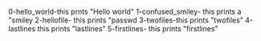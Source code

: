 0-hello_world-this prnts "Hello world"
1-confused_smiley- this prints a "smiley
2-hellofile- this prints "passwd
3-twofiles-this prints "twofiles"
4-lastlines this prints "lastlines"
5-firstlines- this prints "firstlines"
